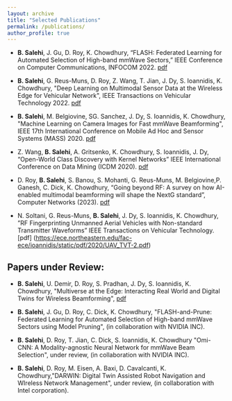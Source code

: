```yaml
---
layout: archive
title: "Selected Publications"
permalink: /publications/
author_profile: true
---
```

* **B. Salehi**, J. Gu, D. Roy, K. Chowdhury, “FLASH: Federated Learning for Automated Selection of High-band mmWave Sectors,” IEEE Conference on Computer Communications, INFOCOM 2022. [pdf](https://par.nsf.gov/servlets/purl/10356271)

* **B. Salehi**, G. Reus-Muns, D. Roy, Z. Wang, T. Jian, J. Dy, S. Ioannidis, K. Chowdhury, "Deep Learning on Multimodal Sensor Data at the Wireless Edge for Vehicular Network", IEEE Transactions on Vehicular Technology 2022. [pdf](https://ieeexplore.ieee.org/stamp/stamp.jsp?tp=&arnumber=9764610)

* **B. Salehi**, M. Belgiovine, SG. Sanchez, J. Dy, S. Ioannidis, K. Chowdhury, "Machine Learning on Camera Images for Fast mmWave Beamforming", IEEE 17th International Conference on Mobile Ad Hoc and Sensor Systems (MASS) 2020. [pdf](https://ieeexplore.ieee.org/stamp/stamp.jsp?tp=&arnumber=9356065)

* Z. Wang, **B. Salehi**, A. Gritsenko, K. Chowdhury, S. Ioannidis, J. Dy, “Open-World Class Discovery with Kernel Networks” IEEE International Conference on Data Mining (ICDM 2020). [pdf](https://ece.northeastern.edu/fac-ece/ioannidis/static/pdf/2020/Open_World_Class_Discovery_with_Kernel_Networks.pdf)

* D. Roy, **B. Salehi**, S. Banou, S. Mohanti, G. Reus-Muns, M. Belgiovine,P. Ganesh, C. Dick, K. Chowdhury, “Going beyond RF: A survey on how AI-enabled multimodal beamforming will shape the NextG standard”, Computer Networks (2023). [pdf](https://www.sciencedirect.com/science/article/pii/S1389128623001743)

*  N. Soltani, G. Reus-Muns, **B. Salehi**, J. Dy, S. Ioannidis, K. Chowdhury, ”RF Fingerprinting Unmanned Aerial Vehicles with Non-standard Transmitter Waveforms” IEEE Transactions on Vehicular Technology. [pdf] (https://ece.northeastern.edu/fac-ece/ioannidis/static/pdf/2020/UAV_TVT-2.pdf)

  

Papers under Review:
--

* **B. Salehi**, U. Demir, D. Roy, S. Pradhan, J. Dy, S. Ioannidis, K. Chowdhury, "Multiverse at the Edge: Interacting Real World and Digital Twins for Wireless Beamforming", [pdf](https://browse.arxiv.org/pdf/2305.10350.pdf)

* **B. Salehi**, J. Gu, D. Roy, C. Dick, K. Chowdhury, "FLASH-and-Prune: Federated Learning for Automated Selection of High-band mmWave Sectors using Model Pruning", (in collaboration with NVIDIA INC).

* **B. Salehi**, D. Roy, T. Jian, C. Dick, S. Ioannidis, K. Chowdhury "Omi-CNN: A Modality-agnostic Neural Network for mmWave Beam Selection", under review, (in collaboration with NVIDIA INC).

* **B. Salehi**, D. Roy, M. Eisen, A. Baxi, D. Cavalcanti, K. Chowdhury,"DARWIN: Digital Twin Assisted Robot Navigation and WIreless Network Management", under review, (in collaboration with Intel corporation).


